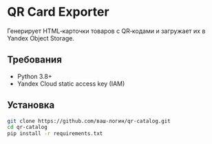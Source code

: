 # QR Card Exporter

Генерирует HTML‑карточки товаров с QR‑кодами и загружает их в Yandex Object Storage.

## Требования
- Python 3.8+
- Yandex Cloud static access key (IAM)

## Установка
```bash
git clone https://github.com/ваш-логин/qr-catalog.git
cd qr-catalog
pip install -r requirements.txt
